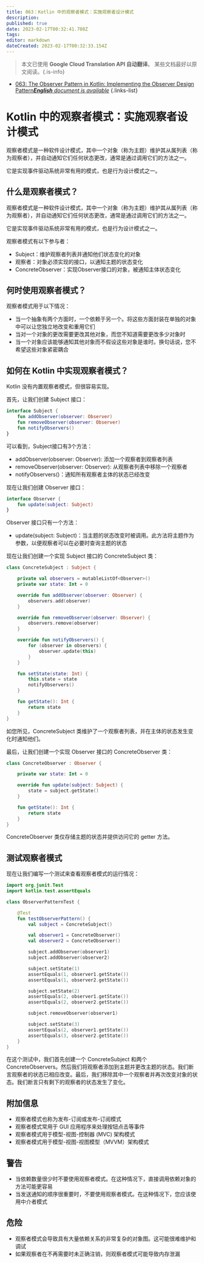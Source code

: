 ```yaml
---
title: 063：Kotlin 中的观察者模式：实施观察者设计模式
description: 
published: true
date: 2023-02-17T00:32:41.708Z
tags: 
editor: markdown
dateCreated: 2023-02-17T00:32:33.154Z
---
```


> 本文已使用 **Google Cloud Translation API 自动翻译**。
某些文档最好以原文阅读。{.is-info}



- [063: The Observer Pattern in Kotlin: Implementing the Observer Design Pattern***English** document is available*](/en/Knowledge-base/Kotlin/Learning/063-the-observer-pattern-in-kotlin-implementing-the-observer-design-pattern)
{.links-list}


# Kotlin 中的观察者模式：实施观察者设计模式

观察者模式是一种软件设计模式，其中一个对象（称为主题）维护其从属列表（称为观察者），并自动通知它们任何状态更改，通常是通过调用它们的方法之一。

它是实现事件驱动系统非常有用的模式，也是行为设计模式之一。

## 什么是观察者模式？

观察者模式是一种软件设计模式，其中一个对象（称为主题）维护其从属列表（称为观察者），并自动通知它们任何状态更改，通常是通过调用它们的方法之一。

它是实现事件驱动系统非常有用的模式，也是行为设计模式之一。

观察者模式有以下参与者：
- Subject：维护观察者列表并通知他们状态变化的对象
- 观察者：对象必须实现的接口，以通知主题的状态变化
- ConcreteObserver：实现Observer接口的对象，被通知主体状态变化

## 何时使用观察者模式？

观察者模式用于以下情况：
- 当一个抽象有两个方面时，一个依赖于另一个。将这些方面封装在单独的对象中可以让您独立地改变和重用它们
- 当对一个对象的更改需要更改其他对象，而您不知道需要更改多少对象时
- 当一个对象应该能够通知其他对象而不假设这些对象是谁时。换句话说，您不希望这些对象紧密耦合

## 如何在 Kotlin 中实现观察者模式？

Kotlin 没有内置观察者模式，但很容易实现。

首先，让我们创建 Subject 接口：

```kotlin
interface Subject {
    fun addObserver(observer: Observer)
    fun removeObserver(observer: Observer)
    fun notifyObservers()
}
```

可以看到，Subject接口有3个方法：
- addObserver(observer: Observer): 添加一个观察者到观察者列表
- removeObserver(observer: Observer): 从观察者列表中移除一个观察者
- notifyObservers()：通知所有观察者主体的状态已经改变

现在让我们创建 Observer 接口：

```kotlin
interface Observer {
    fun update(subject: Subject)
}
```

Observer 接口只有一个方法：
- update(subject: Subject)：当主题的状态改变时被调用。此方法将主题作为参数，以便观察者可以在必要时查询主题的状态

现在让我们创建一个实现 Subject 接口的 ConcreteSubject 类：

```kotlin
class ConcreteSubject : Subject {

    private val observers = mutableListOf<Observer>()
    private var state: Int = 0

    override fun addObserver(observer: Observer) {
        observers.add(observer)
    }

    override fun removeObserver(observer: Observer) {
        observers.remove(observer)
    }

    override fun notifyObservers() {
        for (observer in observers) {
            observer.update(this)
        }
    }

    fun setState(state: Int) {
        this.state = state
        notifyObservers()
    }

    fun getState(): Int {
        return state
    }
}
```

如您所见，ConcreteSubject 类维护了一个观察者列表，并在主体的状态发生变化时通知他们。

最后，让我们创建一个实现 Observer 接口的 ConcreteObserver 类：

```kotlin
class ConcreteObserver : Observer {

    private var state: Int = 0

    override fun update(subject: Subject) {
        state = subject.getState()
    }

    fun getState(): Int {
        return state
    }
}
```

ConcreteObserver 类仅存储主题的状态并提供访问它的 getter 方法。

## 测试观察者模式

现在让我们编写一个测试来查看观察者模式的运行情况：

```kotlin
import org.junit.Test
import kotlin.test.assertEquals

class ObserverPatternTest {

    @Test
    fun testObserverPattern() {
        val subject = ConcreteSubject()

        val observer1 = ConcreteObserver()
        val observer2 = ConcreteObserver()

        subject.addObserver(observer1)
        subject.addObserver(observer2)

        subject.setState(1)
        assertEquals(1, observer1.getState())
        assertEquals(1, observer2.getState())

        subject.setState(2)
        assertEquals(2, observer1.getState())
        assertEquals(2, observer2.getState())

        subject.removeObserver(observer1)

        subject.setState(3)
        assertEquals(2, observer1.getState())
        assertEquals(3, observer2.getState())
    }
}
```

在这个测试中，我们首先创建一个 ConcreteSubject 和两个 ConcreteObservers。然后我们将观察者添加到主题并更改主题的状态。我们断言观察者的状态已相应改变。最后，我们移除其中一个观察者并再次改变对象的状态。我们断言只有剩下的观察者的状态发生了变化。

## 附加信息

- 观察者模式也称为发布-订阅或发布-订阅模式
- 观察者模式常用于 GUI 应用程序来处理按钮点击等事件
- 观察者模式用于模型-视图-控制器 (MVC) 架构模式
- 观察者模式用于模型-视图-视图模型（MVVM）架构模式

## 警告

- 当依赖数量很少时不要使用观察者模式。在这种情况下，直接调用依赖对象的方法可能更容易
- 当发送通知的顺序很重要时，不要使用观察者模式。在这种情况下，您应该使用中介者模式

## 危险

- 观察者模式会导致具有大量依赖关系的非常复杂的对象图。这可能很难维护和调试
- 如果观察者在不再需要时未正确注销，则观察者模式可能导致内存泄漏